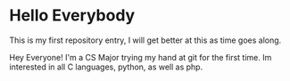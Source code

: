 # Hello Everybody
This is my first repository entry, I will get better at this as time goes along.

Hey Everyone! I'm a CS Major trying my hand at git for the first time. Im interested in all C languages, python, as well as php.
